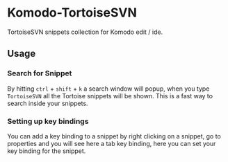 # Komodo-TortoiseSVN
TortoiseSVN snippets collection for Komodo edit / ide.   

## Usage
### Search for Snippet
By hitting `ctrl` + `shift` + `k` a search window will popup, when you type `TortoiseSVN` all the Tortoise snippets will be shown.
This is a fast way to search inside your snippets.

### Setting up key bindings
You can add a key binding to a snippet by right clicking on a snippet, go to properties and you will see here a tab key binding,
here you can set your key binding for the snippet.